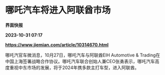 # 哪吒汽车将进入阿联酋市场
**界面快报**

**2023-10-31 07:17**

**https://www.jiemian.com/article/10314670.html**

哪吒汽官车微消息，10月27日，哪吒汽车与阿联酋EIH Automotive & Trading在中国上海签署战略合作协议。哪吒汽车联合创始人兼CEO张勇表示，哪吒汽车高度重视中东市场的发展，将于2024年携多款主打车型，进入阿联酋。